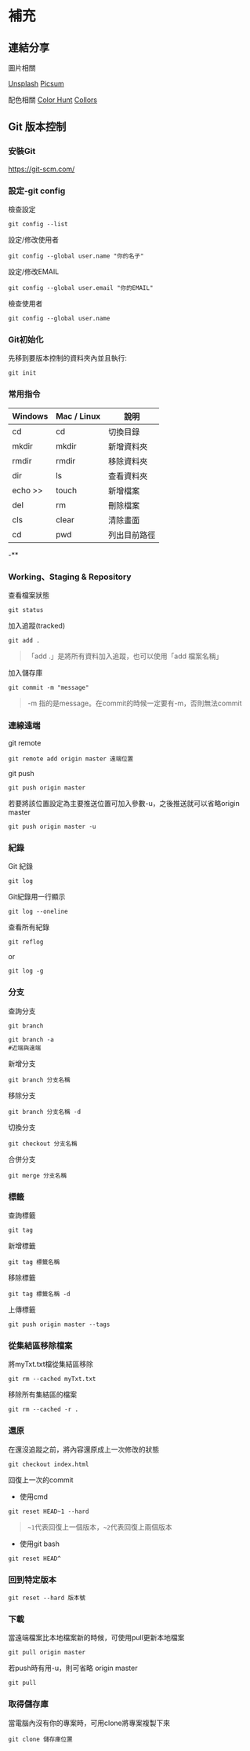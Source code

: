 # 補充

## 連結分享
圖片相關

[Unsplash](https://unsplash.com/)
[Picsum](https://picsum.photos)

配色相關
[Color Hunt](https://colorhunt.co/)
[Collors](https://coolors.co/)


## Git 版本控制

### 安裝Git
https://git-scm.com/
### 設定-git config
檢查設定
```
git config --list
```
設定/修改使用者
```
git config --global user.name "你的名子"
```
設定/修改EMAIL
```
git config --global user.email "你的EMAIL"
```
檢查使用者
```
git config --global user.name 
```
### Git初始化
先移到要版本控制的資料夾內並且執行:
```
git init
```

### 常用指令
| Windows | Mac / Linux | 說明 |
| --------| -------- | -------- |
| cd      | cd       | 切換目錄     |
| mkdir   | mkdir    | 新增資料夾     |
| rmdir   | rmdir    | 移除資料夾     |
| dir     | ls       | 查看資料夾     |
| echo >> | touch    | 新增檔案     |
| del     | rm       | 刪除檔案 |
| cls     |clear     | 清除畫面     |
| cd      |pwd       | 列出目前路徑 |
-**

### Working、Staging & Repository
查看檔案狀態
```
git status
```
加入追蹤(tracked)
```
git add .
```
> 「add .」是將所有資料加入追蹤，也可以使用「add 檔案名稱」

加入儲存庫
```
git commit -m "message"
```
> -m 指的是message。在commit的時候一定要有-m，否則無法commit

### 連線遠端
git remote
```bash=
git remote add origin master 遠端位置
```

git push
```bash=
git push origin master
```
若要將該位置設定為主要推送位置可加入參數-u，之後推送就可以省略origin master
```bash=
git push origin master -u
```
### 紀錄
Git 紀錄
```
git log
```
Git紀錄用一行顯示
```
git log --oneline
```
查看所有紀錄
```
git reflog
```
or
```
git log -g
```
### 分支
查詢分支
```bash=
git branch

git branch -a
#近端與遠端
```
新增分支
```bash=
git branch 分支名稱
```
移除分支
```bash=
git branch 分支名稱 -d
```
切換分支
```bash=
git checkout 分支名稱
```
合併分支
``` bash=
git merge 分支名稱
```
### 標籤
查詢標籤
```bash=
git tag
```
新增標籤
```bash=
git tag 標籤名稱
```
移除標籤
```bash=
git tag 標籤名稱 -d
```
上傳標籤
```bash=
git push origin master --tags
```

### 從集結區移除檔案
將myTxt.txt檔從集結區移除
```bash=
git rm --cached myTxt.txt
```
移除所有集結區的檔案
```bash=
git rm --cached -r .
```
### 還原
在還沒追蹤之前，將內容還原成上一次修改的狀態
```bash=
git checkout index.html
```
回復上一次的commit
* 使用cmd
```bash=
git reset HEAD~1 --hard
```
> `~1`代表回復上一個版本，`~2`代表回復上兩個版本

* 使用git bash
```bash=
git reset HEAD^
```
### 回到特定版本
```bash=
git reset --hard 版本號
```
### 下載
當遠端檔案比本地檔案新的時候，可使用pull更新本地檔案
```bash=
git pull origin master
```
若push時有用-u，則可省略 origin master
```bash=
git pull
```
### 取得儲存庫
當電腦內沒有你的專案時，可用clone將專案複製下來
```bash=
git clone 儲存庫位置
```
